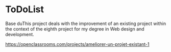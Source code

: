 ToDoList
========

Base duThis project deals with the improvement of an existing project within the context of the eighth project for my degree in Web design and development.

https://openclassrooms.com/projects/ameliorer-un-projet-existant-1
